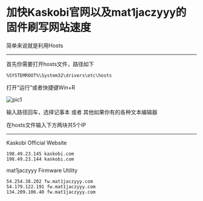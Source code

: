 # 加快Kaskobi官网以及mat1jaczyyy的固件刷写网站速度

简单来说就是利用Hosts

------

首先你需要打开hosts文件，路径如下

```
%SYSTEMROOT%\System32\drivers\etc\hosts
```

打开“运行”或者快捷键Win+R

![pic1](/easylinksite/images/runpic.jpg)

输入路径回车，选择记事本 或者 其他如果你有的各种文本编辑器

在hosts文件输入下方两块共5个IP  

------

Kaskobi Official Website

```
198.49.23.145 kaskobi.com
198.49.23.144 kaskobi.com
```

mat1jaczyyy Firmware Utility

```
54.254.38.202 fw.mat1jaczyyy.com
54.179.122.191 fw.mat1jaczyyy.com
134.209.106.40 fw.mat1jaczyyy.com
```

